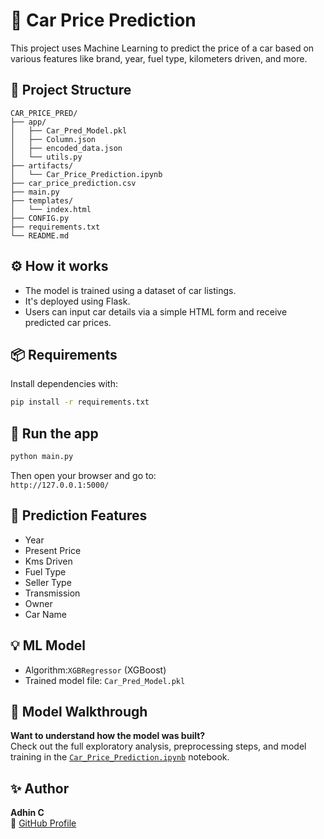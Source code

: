 # 🚗 Car Price Prediction

This project uses Machine Learning to predict the price of a car based on various features like brand, year, fuel type, kilometers driven, and more.

## 📁 Project Structure

```
CAR_PRICE_PRED/
├── app/
│   ├── Car_Pred_Model.pkl
│   ├── Column.json
│   ├── encoded_data.json
│   └── utils.py
├── artifacts/
│   └── Car_Price_Prediction.ipynb
├── car_price_prediction.csv
├── main.py
├── templates/
│   └── index.html
├── CONFIG.py
├── requirements.txt
└── README.md
```

## ⚙️ How it works

- The model is trained using a dataset of car listings.
- It's deployed using Flask.
- Users can input car details via a simple HTML form and receive predicted car prices.

## 📦 Requirements

Install dependencies with:

```bash
pip install -r requirements.txt
```

## 🚀 Run the app

```bash
python main.py
```

Then open your browser and go to:  
`http://127.0.0.1:5000/`

## 🧐 Prediction Features

- Year
- Present Price
- Kms Driven
- Fuel Type
- Seller Type
- Transmission
- Owner
- Car Name

## 💡 ML Model

- Algorithm:`XGBRegressor` (XGBoost)
- Trained model file: `Car_Pred_Model.pkl`

## 📓 Model Walkthrough

**Want to understand how the model was built?**  
Check out the full exploratory analysis, preprocessing steps, and model training in the [`Car_Price_Prediction.ipynb`](./artifacts/Car_Price_Prediction.ipynb) notebook.

## ✨ Author

**Adhin C**  
🔗 [GitHub Profile](https://github.com/adhin08)
